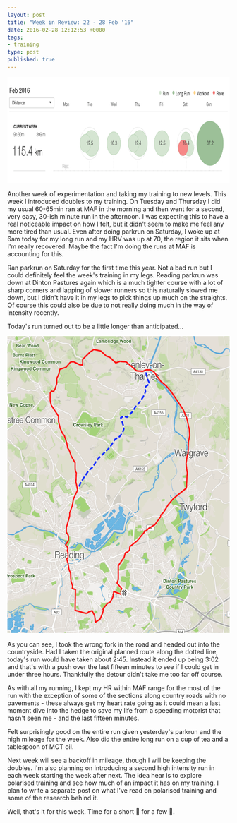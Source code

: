 ```yaml
---
layout: post
title: "Week in Review: 22 - 28 Feb '16"
date: 2016-02-28 12:12:53 +0000
tags:
- training
type: post
published: true
---
```


<a href="/img/week-in-review-22-28Feb16.png"><img alt="Week in Review: 22 - 28 Feb '16" class="center" height="240" src="/img/week-in-review-22-28Feb16.png" width="840" /></a>

Another week of experimentation and taking my training to new levels. This week I introduced doubles to my training.  On Tuesday and Thursday I did my usual 60-65min ran at MAF in the morning and then went for a second, very easy, 30-ish minute run in the afternoon.  I was expecting this to have a real noticeable impact on how I felt, but it didn't seem to make me feel any more tired than usual. Even after doing parkrun on Saturday, I woke up at 6am today for my long run and my HRV was up at 70, the region it sits when I'm really recovered.  Maybe the fact I'm doing the runs at MAF is accounting for this.

Ran parkrun on Saturday for the first time this year.  Not a bad run but I could definitely feel the week's training in my legs.  Reading parkrun was down at Dinton Pastures again which is a much tighter course with a lot of sharp corners and lapping of slower runners so this naturally slowed me down, but I didn't have it in my legs to pick things up much on the straights. Of course this could also be due to not really doing much in the way of intensity recently.

Today's run turned out to be a little longer than anticipated...

<img alt="Sunday longrun detour" class="center" height="673" src="/img/longrun-detour.png" width="600" />

As you can see, I took the wrong fork in the road and headed out into the countryside. Had I taken the original planned route along the dotted line, today's run would have taken about 2:45. Instead it ended up being 3:02 and that's with a push over the last fifteen minutes to see if I could get in under three hours. Thankfully the detour didn't take me too far off course.

As with all my running, I kept my HR within MAF range for the most of the run with the exception of some of the sections along country roads with no pavements - these always get my heart rate going as it could mean a last moment dive into the hedge to save my life from a speeding motorist that hasn't seen me - and the last fifteen minutes.

Felt surprisingly good on the entire run given yesterday's parkrun and the high mileage for the week. Also did the entire long run on a cup of tea and a tablespoon of MCT oil.

Next week will see a backoff in mileage, though I will be keeping the doubles.  I'm also planning on introducing a second high intensity run in each week starting the week after next.  The idea hear is to explore polarised training and see how much of an impact it has on my training. I plan to write a separate post on what I've read on polarised training and some of the research behind it.

Well, that's it for this week. Time for a short 🚶 for a few 🍻.

